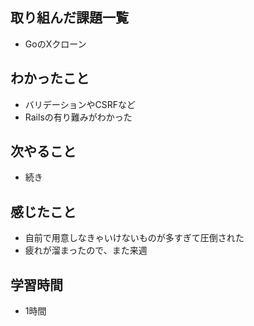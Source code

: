 ## 取り組んだ課題一覧
- GoのXクローン

## わかったこと
- バリデーションやCSRFなど
- Railsの有り難みがわかった

## 次やること
- 続き

## 感じたこと
- 自前で用意しなきゃいけないものが多すぎて圧倒された
- 疲れが溜まったので、また来週

## 学習時間
- 1時間